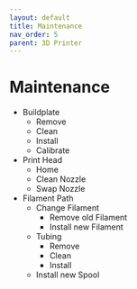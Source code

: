 ```yaml
---
layout: default
title: Maintenance
nav_order: 5
parent: 3D Printer
---
```


# Maintenance

* Buildplate
  * Remove
  * Clean
  * Install
  * Calibrate
* Print Head
  * Home
  * Clean Nozzle
  * Swap Nozzle
* Filament Path
  * Change Filament
    * Remove old Filament
    * Install new Filament
  * Tubing
    * Remove
    * Clean
    * Install
  * Install new Spool
